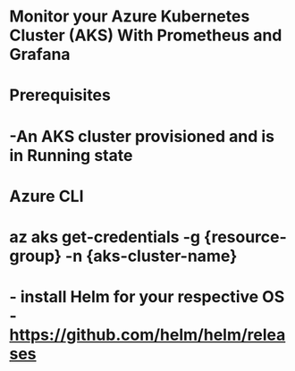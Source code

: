 # Monitor your Azure Kubernetes Cluster (AKS) With Prometheus and Grafana



# Prerequisites
# -An AKS cluster provisioned and is in Running state
# Azure CLI
# az aks get-credentials -g {resource-group} -n {aks-cluster-name}

# - install Helm for your respective OS - https://github.com/helm/helm/releases
